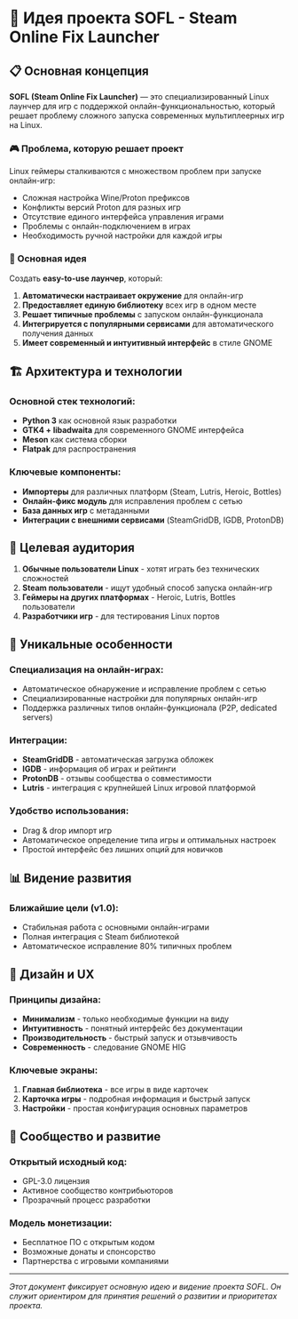 # 🎯 Идея проекта SOFL - Steam Online Fix Launcher

## 📋 Основная концепция

**SOFL (Steam Online Fix Launcher)** — это специализированный Linux лаунчер для игр с поддержкой онлайн-функциональностью, который решает проблему сложного запуска современных мультиплеерных игр на Linux.

### 🎮 Проблема, которую решает проект

Linux геймеры сталкиваются с множеством проблем при запуске онлайн-игр:
- Сложная настройка Wine/Proton префиксов
- Конфликты версий Proton для разных игр
- Отсутствие единого интерфейса управления играми
- Проблемы с онлайн-подключением в играх
- Необходимость ручной настройки для каждой игры

### 🚀 Основная идея

Создать **easy-to-use лаунчер**, который:
1. **Автоматически настраивает окружение** для онлайн-игр
2. **Предоставляет единую библиотеку** всех игр в одном месте
3. **Решает типичные проблемы** с запуском онлайн-функционала
4. **Интегрируется с популярными сервисами** для автоматического получения данных
5. **Имеет современный и интуитивный интерфейс** в стиле GNOME

## 🏗️ Архитектура и технологии

### Основной стек технологий:
- **Python 3** как основной язык разработки
- **GTK4 + libadwaita** для современного GNOME интерфейса
- **Meson** как система сборки
- **Flatpak** для распространения

### Ключевые компоненты:
- **Импортеры** для различных платформ (Steam, Lutris, Heroic, Bottles)
- **Онлайн-фикс модуль** для исправления проблем с сетью
- **База данных игр** с метаданными
- **Интеграции с внешними сервисами** (SteamGridDB, IGDB, ProtonDB)

## 🎯 Целевая аудитория

1. **Обычные пользователи Linux** - хотят играть без технических сложностей
2. **Steam пользователи** - ищут удобный способ запуска онлайн-игр
3. **Геймеры на других платформах** - Heroic, Lutris, Bottles пользователи
4. **Разработчики игр** - для тестирования Linux портов

## 🔑 Уникальные особенности

### Специализация на онлайн-играх:
- Автоматическое обнаружение и исправление проблем с сетью
- Специализированные настройки для популярных онлайн-игр
- Поддержка различных типов онлайн-функционала (P2P, dedicated servers)

### Интеграции:
- **SteamGridDB** - автоматическая загрузка обложек
- **IGDB** - информация об играх и рейтинги
- **ProtonDB** - отзывы сообщества о совместимости
- **Lutris** - интеграция с крупнейшей Linux игровой платформой

### Удобство использования:
- Drag & drop импорт игр
- Автоматическое определение типа игры и оптимальных настроек
- Простой интерфейс без лишних опций для новичков

## 📊 Видение развития

### Ближайшие цели (v1.0):
- Стабильная работа с основными онлайн-играми
- Полная интеграция с Steam библиотекой
- Автоматическое исправление 80% типичных проблем 

## 🎨 Дизайн и UX

### Принципы дизайна:
- **Минимализм** - только необходимые функции на виду
- **Интуитивность** - понятный интерфейс без документации
- **Производительность** - быстрый запуск и отзывчивость
- **Современность** - следование GNOME HIG

### Ключевые экраны:
1. **Главная библиотека** - все игры в виде карточек
2. **Карточка игры** - подробная информация и быстрый запуск
3. **Настройки** - простая конфигурация основных параметров

## 🤝 Сообщество и развитие

### Открытый исходный код:
- GPL-3.0 лицензия
- Активное сообщество контрибьюторов
- Прозрачный процесс разработки

### Модель монетизации:
- Бесплатное ПО с открытым кодом
- Возможные донаты и спонсорство
- Партнерства с игровыми компаниями

---

*Этот документ фиксирует основную идею и видение проекта SOFL. Он служит ориентиром для принятия решений о развитии и приоритетах проекта.*
